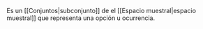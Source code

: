
Es un [[Conjuntos|subconjunto]] de el [[Espacio muestral|espacio muestral]] que representa una opción u ocurrencia. 